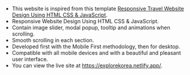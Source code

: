 -	This website is inspired from this template [Responsive Travel Website Design Using HTML CSS & JavaScript](https://youtu.be/cgV2tN8gxCg?si=UW8o1VEidjQ7PGCU).
-	Responsive Website Design Using HTML CSS & JavaScript.
-	Contain image slider, modal popup, tooltip and animations when scrolling.
-	Smooth scrolling in each section.
-	Developed first with the Mobile First methodology, then for desktop.
-	Compatible with all mobile devices and with a beautiful and pleasant user interface.
-	You can view the live site at https://explorekorea.netlify.app/.
